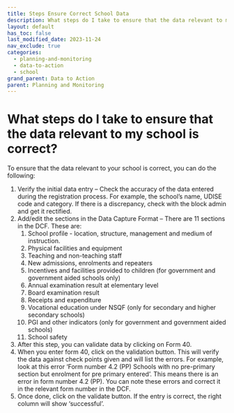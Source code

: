 ```yaml
---
title: Steps Ensure Correct School Data
description: What steps do I take to ensure that the data relevant to my school on UDISE+ is correct?
layout: default
has_toc: false
last_modified_date: 2023-11-24
nav_exclude: true
categories:
  - planning-and-monitoring
  - data-to-action
  - school
grand_parent: Data to Action
parent: Planning and Monitoring
---
```

# What steps do I take to ensure that the data relevant to my school is correct? 

To ensure that the data relevant to your school is correct, you can do the following:

1. Verify the initial data entry – Check the accuracy of the data entered during the registration process. For example, the school’s name, UDISE code and category. If there is a discrepancy, check with the block admin and get it rectified. 
2. Add/edit the sections in the Data Capture Format – There are 11 sections in the DCF. These are:
    1. School profile - location, structure, management and medium of instruction.
    2. Physical facilities and equipment 
    3. Teaching and non-teaching staff 
    4. New admissions, enrolments and repeaters
    5. Incentives and facilities provided to children (for government and government aided schools only)
    6. Annual examination result at elementary level   
    7. Board examination result 
    8. Receipts and expenditure
    9. Vocational education under NSQF (only for secondary and higher secondary schools) 
    10. PGI and other indicators (only for government and government aided schools)
    11. School safety 
3. After this step, you can validate data by clicking on Form 40.
4. When you enter form 40, click on the validation button. This will verify the data against check points given and will list the errors. For example, look at this error ‘Form number 4.2 (PP) Schools with no pre-primary section but enrolment for pre primary entered’. This means there is an error in form number 4.2 (PP). You can note these errors and correct it in the relevant form number in the DCF. 
5. Once done, click on the validate button. If the entry is correct, the right column will show ‘successful’.  